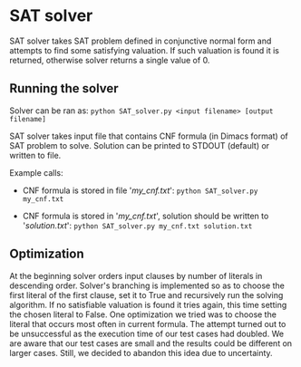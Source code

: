 # SAT solver

SAT solver takes SAT problem defined in conjunctive normal form and attempts to find some satisfying valuation. If such valuation is found it is returned, otherwise solver returns a single value of 0.

## Running the solver
Solver can be ran as: `python SAT_solver.py <input filename> [output filename]`

SAT solver takes input file that contains CNF formula (in Dimacs format) of SAT problem to solve.
Solution can be printed to STDOUT (default) or written to file.

Example calls:
+ CNF formula is stored in file '*my_cnf.txt*':
`python SAT_solver.py my_cnf.txt`

+ CNF formula is stored in '*my_cnf.txt*', solution should be written to '*solution.txt*':
`python SAT_solver.py my_cnf.txt solution.txt`

## Optimization
At the beginning solver orders input clauses by number of literals in descending order.
Solver's branching is implemented so as to choose the first literal of the first clause, set it to True and recursively run the solving algorithm. If no satisfiable valuation is found it tries again, this time setting the chosen literal to False.
One optimization we tried was to choose the literal that occurs most often in current formula. The attempt turned out to be unsuccessful as the execution time of our test cases had doubled. We are aware that our test cases are small and the results could be different on larger cases. Still, we decided to abandon this idea due to uncertainty.
